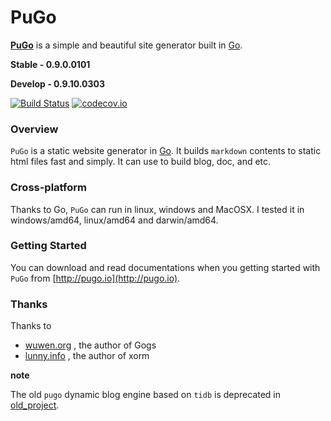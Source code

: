 # PuGo

[**PuGo**](http://pugo.io) is a simple and beautiful site generator built in [Go](http://golang.org).

**Stable  - 0.9.0.0101**

**Develop - 0.9.10.0303**

[![Build Status](https://travis-ci.org/go-xiaohei/pugo.svg?branch=master)](https://travis-ci.org/go-xiaohei/pugo)
[![codecov.io](https://codecov.io/github/go-xiaohei/pugo/coverage.svg?branch=master)](https://codecov.io/github/go-xiaohei/pugo?branch=master)

### Overview

`PuGo` is a static website generator in [Go](http://golang.org). It builds `markdown` contents to static html files fast and simply. It can use to build blog, doc, and etc.

### Cross-platform

Thanks to Go, `PuGo` can run in linux, windows and MacOSX. I tested it in windows/amd64, linux/amd64 and darwin/amd64.


### Getting Started

You can download and read documentations when you getting started with `PuGo` from [http://pugo.io](http://pugo.io).


### Thanks

Thanks to

- [wuwen.org](http://wuwen.org) , the author of Gogs
- [lunny.info](http://lunny.info) , the author of xorm

**note**

The old `pugo` dynamic blog engine based on `tidb` is deprecated in [old_project](https://github.com/go-xiaohei/pugo/tree/old_project).